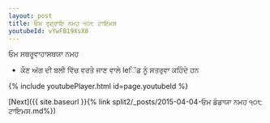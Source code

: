 ```yaml
---
layout: post
title: ਓਮ ਰੁਦ੍ਰਾਇ ਨਮਹ ੧੦੮ ਟਾਇਮਸ
youtubeId: vYwFB19XsX0
---
```

 
 
 ਓਮ ਸਥਰੂਵਾਹਾਸਥਯਾ ਨਮਹ  
 
 - ਕੌਣ ਅੱਗ ਦੀ ਬਲੀ ਵਿੱਚ ਵਰਤੇ ਜਾਣ ਵਾਲੇ leਿੱਡ ਨੂੰ ਸਤਰੁਵਾ ਕਹਿੰਦੇ ਹਨ 
 
  
 
  
 
 
 
 
 
 


{% include youtubePlayer.html id=page.youtubeId %}
 
[Next]({{ site.baseurl }}{% link  split2/_posts/2015-04-04-ਓਮ ਡੰਡਾਯਾ ਨਮਹ ੧੦੮ ਟਾਇਮਸ.md%})
 
